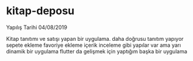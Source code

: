 # kitap-deposu

Yapılış Tarihi 04/08/2019

Kitap tanıtımı ve satışı yapan bir uygulama. daha doğrusu tanıtım yapıyor sepete ekleme favoriye ekleme içerik inceleme gibi yapılar var
ama yarı dinamik bir uygulama flutter da gelişmek için yaptığım başka bir uygulama
